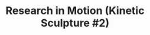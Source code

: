 ---
ee_id: '137'
site: '1'
type: '2'
long_id: '2010-039 Research in Motion (Kinetic Sculpture #2)'
url: 2010-039-research-in-motion-kinetic-sculpture-2
year: '2010'
medium: Modified chrome dancing stands
commission:
add_credit:
dims: 70 x 18 x 18 in
pitch: "<p>​2 dancing stands modded to spin a slightly different speeds</p>"
ps:
live_url:
related:
title: 'Research in Motion (Kinetic Sculpture #2)'
youtube:
imgs: "{filedir_1}research-in-motion-2010-039-full-1-database-bahnhof.jpg"
subheading:
year2: '2010'
download:
add_credits:
related_code:
! '':
layout: things-i-made
---